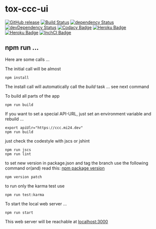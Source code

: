 # tox-ccc-ui

[![GitHub release][github-image-release]][github-url]
[![Build Status](https://travis-ci.org/dasrick/tox-ccc-ui.svg?branch=master)](https://travis-ci.org/dasrick/tox-ccc-ui)
[![dependency Status](https://david-dm.org/dasrick/tox-ccc-ui/status.svg)](https://david-dm.org/dasrick/tox-ccc-ui#info=dependencies)
[![devDependency Status](https://david-dm.org/dasrick/tox-ccc-ui/dev-status.svg)](https://david-dm.org/dasrick/tox-ccc-ui#info=devDependencies)
[![Codacy Badge](https://www.codacy.com/project/badge/019b587e008e45b29754f1fe617d5f5a)](https://www.codacy.com/public/dasrick/tox-ccc-ui)
[![Heroku Badge](http://img.shields.io/badge/staging%20to-Heroku-7056bf.svg)](https://tox-ccc-qa.herokuapp.com)
[![Heroku Badge](http://img.shields.io/badge/production%20to-Heroku-7056bf.svg)](https://tox-ccc.herokuapp.com)
[![InchCI Badge](http://inch-ci.org/github/dasrick/tox-ccc-ui.svg?branch=master)](http://inch-ci.org/github/dasrick/tox-ccc-ui)

## npm run ...

Here are some calls ...

The initial call will be almost

    npm install

The install call will automatically call the *build* task ... see next command

To build all parts of the app

    npm run build

If you want to set a special API-URL, just set an environment variable and rebuild ...

    export apiUlr="https://ccc.mi24.dev"
    npm run build


just check the codestyle with jscs or jshint

    npm run jscs   
    npm run lint   


to set new version in package.json and tag the branch use the following command or(and) read this: 
[npm package version](https://www.npmjs.com/package/versiony#readme)

    npm version patch


to run only the karma test use

    npm run test:karma


To start the local web server ...

    npm run start

This web server will be reachable at [localhost:3000](http://localhost:3000)


[github-image-release]: https://img.shields.io/github/release/dasrick/tox-ccc-ui.svg?style=flat-square
[github-url]: https://github.com/dasrick/tox-ccc-ui